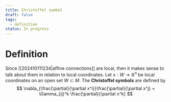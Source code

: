 ```yaml
---
title: Christoffel symbol
draft: false
tags:
  - definition
status: In progress
---
```

# Definition
Since [[202410111234|affine connections]] are local, then it makes sense to talk about them in relation to local coordinates. 
Let $x:W \to \mathbb{R}^n$ be local coordinates on an open set $W \subset M$.
The **Christoffel symbols** are defined by 
$$
\nabla_{\frac{\partial}{\partial x^i}}\frac{\partial}{\partial x^j} = \Gamma_{ij}^k \frac{\partial}{\partial x^k}
$$
